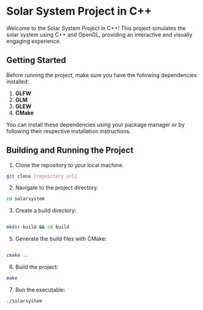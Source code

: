 # Solar System Project in C++

Welcome to the Solar System Project in C++! This project simulates the solar system using C++ and OpenGL, providing an interactive and visually engaging experience.

## Getting Started

Before running the project, make sure you have the following dependencies installed:

1. **GLFW**
2. **GLM**
3. **GLEW**
4. **CMake**

You can install these dependencies using your package manager or by following their respective installation instructions.

## Building and Running the Project

1. Clone the repository to your local machine.
```bash
git clone [repository_url]
```

2. Navigate to the project directory.

```bash
cd solarsystem
```
3. Create a build directory:

```bash

mkdir build && cd build
```

5. Generate the build files with CMake:

```bash

cmake ..
```
6. Build the project:

```bash
make
```

7. Run the executable:
```bash
./solarsystem
```
